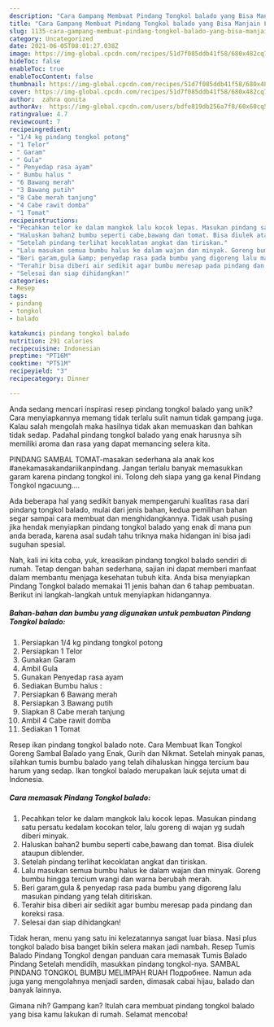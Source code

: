 ```yaml
---
description: "Cara Gampang Membuat Pindang Tongkol balado yang Bisa Manjain Lidah"
title: "Cara Gampang Membuat Pindang Tongkol balado yang Bisa Manjain Lidah"
slug: 1135-cara-gampang-membuat-pindang-tongkol-balado-yang-bisa-manjain-lidah
category: Uncategorized
date: 2021-06-05T08:01:27.038Z
image: https://img-global.cpcdn.com/recipes/51d7f085ddb41f58/680x482cq70/pindang-tongkol-balado-foto-resep-utama.jpg
hideToc: false
enableToc: true
enableTocContent: false
thumbnail: https://img-global.cpcdn.com/recipes/51d7f085ddb41f58/680x482cq70/pindang-tongkol-balado-foto-resep-utama.jpg
cover: https://img-global.cpcdn.com/recipes/51d7f085ddb41f58/680x482cq70/pindang-tongkol-balado-foto-resep-utama.jpg
author:  zahra qonita
authorAv:  https://img-global.cpcdn.com/users/bdfe819db256a7f8/60x60cq50/avatar.jpg
ratingvalue: 4.7
reviewcount: 7
recipeingredient:
- "1/4 kg pindang tongkol potong"
- "1 Telor"
- " Garam"
- " Gula"
- " Penyedap rasa ayam"
- " Bumbu halus "
- "6 Bawang merah"
- "3 Bawang putih"
- "8 Cabe merah tanjung"
- "4 Cabe rawit domba"
- "1 Tomat"
recipeinstructions:
- "Pecahkan telor ke dalam mangkok lalu kocok lepas. Masukan pindang satu persatu kedalam kocokan telor, lalu goreng di wajan yg sudah diberi minyak."
- "Haluskan bahan2 bumbu seperti cabe,bawang dan tomat. Bisa diulek ataupun diblender."
- "Setelah pindang terlihat kecoklatan angkat dan tiriskan."
- "Lalu masukan semua bumbu halus ke dalam wajan dan minyak. Goreng bumbu hingga tercium wangi dan warna berubah merah."
- "Beri garam,gula &amp; penyedap rasa pada bumbu yang digoreng lalu masukan pindang yang telah ditiriskan."
- "Terahir bisa diberi air sedikit agar bumbu meresap pada pindang dan koreksi rasa."
- "Selesai dan siap dihidangkan!"
categories:
- Resep
tags:
- pindang
- tongkol
- balado

katakunci: pindang tongkol balado 
nutrition: 291 calories
recipecuisine: Indonesian
preptime: "PT16M"
cooktime: "PT51M"
recipeyield: "3"
recipecategory: Dinner

---
```



Anda sedang mencari inspirasi resep pindang tongkol balado yang unik? Cara menyiapkannya memang tidak terlalu sulit namun tidak gampang juga. Kalau salah mengolah maka hasilnya tidak akan memuaskan dan bahkan tidak sedap. Padahal pindang tongkol balado yang enak harusnya sih memiliki aroma dan rasa yang dapat memancing selera kita.


PINDANG SAMBAL TOMAT-masakan sederhana ala anak kos #anekamasakandariikanpindang. Jangan terlalu banyak memasukkan garam karena pindang tongkol ini. Tolong deh siapa yang ga kenal Pindang Tongkol ngacuung….

Ada beberapa hal yang sedikit banyak mempengaruhi kualitas rasa dari pindang tongkol balado, mulai dari jenis bahan, kedua pemilihan bahan segar sampai cara membuat dan menghidangkannya. Tidak usah pusing jika hendak menyiapkan pindang tongkol balado yang enak di mana pun anda berada, karena asal sudah tahu triknya maka hidangan ini bisa jadi suguhan spesial.


Nah, kali ini kita coba, yuk, kreasikan pindang tongkol balado sendiri di rumah. Tetap dengan bahan sederhana, sajian ini dapat memberi manfaat dalam membantu menjaga kesehatan tubuh kita. Anda bisa menyiapkan Pindang Tongkol balado memakai 11 jenis bahan dan 6 tahap pembuatan. Berikut ini langkah-langkah untuk menyiapkan hidangannya.

<!--inarticleads1-->

##### Bahan-bahan dan bumbu yang digunakan untuk pembuatan Pindang Tongkol balado:

1. Persiapkan 1/4 kg pindang tongkol potong
1. Persiapkan 1 Telor
1. Gunakan  Garam
1. Ambil  Gula
1. Gunakan  Penyedap rasa ayam
1. Sediakan  Bumbu halus :
1. Persiapkan 6 Bawang merah
1. Persiapkan 3 Bawang putih
1. Siapkan 8 Cabe merah tanjung
1. Ambil 4 Cabe rawit domba
1. Sediakan 1 Tomat


Resep ikan pindang tongkol balado note. Cara Membuat Ikan Tongkol Goreng Sambal Balado yang Enak, Gurih dan Nikmat. Setelah minyak panas, silahkan tumis bumbu balado yang telah dihaluskan hingga tercium bau harum yang sedap. Ikan tongkol balado merupakan lauk sejuta umat di Indonesia. 

<!--inarticleads2-->

##### Cara memasak Pindang Tongkol balado:

1. Pecahkan telor ke dalam mangkok lalu kocok lepas. Masukan pindang satu persatu kedalam kocokan telor, lalu goreng di wajan yg sudah diberi minyak.
1. Haluskan bahan2 bumbu seperti cabe,bawang dan tomat. Bisa diulek ataupun diblender.
1. Setelah pindang terlihat kecoklatan angkat dan tiriskan.
1. Lalu masukan semua bumbu halus ke dalam wajan dan minyak. Goreng bumbu hingga tercium wangi dan warna berubah merah.
1. Beri garam,gula &amp; penyedap rasa pada bumbu yang digoreng lalu masukan pindang yang telah ditiriskan.
1. Terahir bisa diberi air sedikit agar bumbu meresap pada pindang dan koreksi rasa.
1. Selesai dan siap dihidangkan!

Tidak heran, menu yang satu ini kelezatannya sangat luar biasa. Nasi plus tongkol balado bisa banget bikin selera makan jadi nambah. Resep Tumis Balado Pindang Tongkol dengan panduan cara memasak Tumis Balado Pindang Setelah mendidih, masukkan pindang tongkol-nya. SAMBAL PINDANG TONGKOL BUMBU MELIMPAH RUAH Подробнее. Namun ada juga yang mengolahnya menjadi sarden, dimasak cabai hijau, balado dan banyak lainnya. 

Gimana nih? Gampang kan? Itulah cara membuat pindang tongkol balado yang bisa kamu lakukan di rumah. Selamat mencoba!
